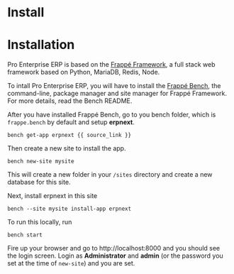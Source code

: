 # Install

<!-- title: Pro Enterprise ERP Installation -->

# Installation

Pro Enterprise ERP is based on the <a href="https://frappe.io">Frappé Framework</a>, a full stack web framework based on Python, MariaDB, Redis, Node.

To intall Pro Enterprise ERP, you will have to install the <a href="https://github.com/frappe/bench">Frappé Bench</a>, the command-line, package manager and site manager for Frappé Framework. For more details, read the Bench README.

After you have installed Frappé Bench, go to you bench folder, which is     `frappe.bench` by default and setup **erpnext**.

    bench get-app erpnext {{ source_link }}

Then create a new site to install the app.

    bench new-site mysite

This will create a new folder in your `/sites` directory and create a new database for this site.

Next, install erpnext in this site

    bench --site mysite install-app erpnext

To run this locally, run

    bench start

Fire up your browser and go to http://localhost:8000 and you should see the login screen. Login as **Administrator** and **admin** (or the password you set at the time of `new-site`) and you are set.

<!-- jinja -->
<!-- autodoc -->